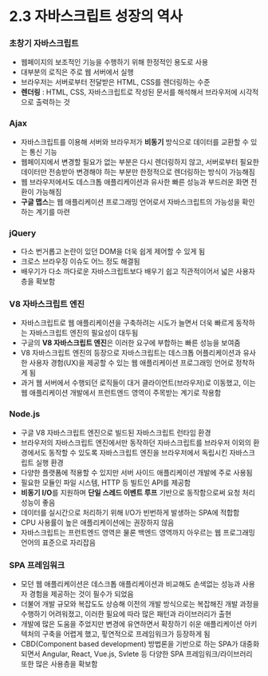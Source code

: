 # 2.3 자바스크립트 성장의 역사
### 초창기 자바스크립트
- 웹페이지의 보조적인 기능을 수행하기 위해 한정적인 용도로 사용
- 대부분의 로직은 주로 웹 서버에서 실행
- 브라우저는 서버로부터 전달받은 HTML, CSS를 렌더링하는 수준
- **렌더링** : HTML, CSS, 자바스크립트로 작성된 문서를 해석해서 브라우저에 시각적으로 출력하는 것
### Ajax
- 자바스크립트를 이용해 서버와 브라우저가 **비동기** 방식으로 데이터를 교환할 수 있는 통신 기능
- 웹페이지에서 변경할 필요가 없는 부분은 다시 렌더링하지 않고, 서버로부터 필요한 데이터만 전송받아 변경해야 하는 부분만 한정적으로 렌더링하는 방식이 가능해짐
- 웹 브라우저에서도 데스크톱 애플리케이션과 유사한 빠른 성능과 부드러운 화면 전환이 가능해짐
- **구글 맵스**는 웹 애플리케이션 프로그래밍 언어로서 자바스크립트의 가능성을 확인하는 계기를 마련
### jQuery
- 다소 번거롭고 논란이 있던 DOM을 더욱 쉽게 제어할 수 있게 됨
- 크로스 브라우징 이슈도 어느 정도 해결됨
- 배우기가 다소 까다로운 자바스크립트보다 배우기 쉽고 직관적이어서 넓은 사용자 층을 확보함
### V8 자바스크립트 엔진
- 자바스크립트로 웹 애플리케이션을 구축하려는 시도가 늘면서 더욱 빠르게 동작하는 자바스크립트 엔진의 필요성이 대두됨
- 구글의 **V8 자바스크립트 엔진**은 이러한 요구에 부합하는 빠른 성능을 보여줌
- V8 자바스크립트 엔진의 등장으로 자바스크립트는 데스크톱 어플리케이션과 유사한 사용자 경험(UX)을 제공할 수 있는 웹 애플리케이션 프로그래밍 언어로 정착하게 됨
- 과거 웹 서버에서 수행되던 로직들이 대거 클라이언트(브라우저)로 이동했고, 이는 웹 애플리케이션 개발에서 프런트엔드 영역이 주목받는 계기로 작용함
### Node.js
- 구글 V8 자바스크립트 엔진으로 빌드된 자바스크립트 런타임 환경
- 브라우저의 자바스크립트 엔진에서만 동작하던 자바스크립트를 브라우저 이외의 환경에서도 동작할 수 있도록 자바스크립트 엔진을 브라우저에서 독립시킨 자바스크립트 실행 환경
- 다양한 플랫폼에 적용할 수 있지만 서버 사이드 애플리케이션 개발에 주로 사용됨
- 필요한 모듈인 파일 시스템, HTTP 등 빌트인 API를 제공함
- **비동기 I/O**를 지원하며 **단일 스레드 이벤트 루프** 기반으로 동작함으로써 요청 처리 성능이 좋음
- 데이터를 실시간으로 처리하기 위해 I/O가 빈번하게 발생하는 SPA에 적합함
- CPU 사용률이 높은 애플리케이션에는 권장하지 않음
- 자바스크립트는 프런트엔드 영역은 물론 백엔드 영역까지 아우르는 웹 프로그래밍 언어의 표준으로 자리잡음
### SPA 프레임워크
- 모던 웹 애플리케이션은 데스크톱 애플리케이션과 비교해도 손색없는 성능과 사용자 경험을 제공하는 것이 필수가 되었음
- 더불어 개발 규모와 복잡도도 상승해 이전의 개발 방식으로는 복잡해진 개발 과정을 수행하기 어려워졌고, 이러한 필요에 따라 많은 패턴과 라이브러리가 출현
- 개발에 많은 도움을 주었지만 변경에 유연하면서 확장하기 쉬운 애플리케이션 아키텍처의 구축을 어렵게 했고, 핗연적으로 프레임워크가 등장하게 됨
- CBD(Component based development) 방법론을 기반으로 하는 SPA가 대중화되면서 Angular, React, Vue.js, Svlete 등 다양한 SPA 프레임워크/라이브러리 또한 많은 사용층을 확보함
  
